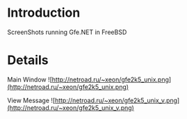 # Introduction #

ScreenShots running Gfe.NET  in FreeBSD


# Details #
Main Window
![http://netroad.ru/~xeon/gfe2k5_unix.png](http://netroad.ru/~xeon/gfe2k5_unix.png)


View Message
![http://netroad.ru/~xeon/gfe2k5_unix_v.png](http://netroad.ru/~xeon/gfe2k5_unix_v.png)